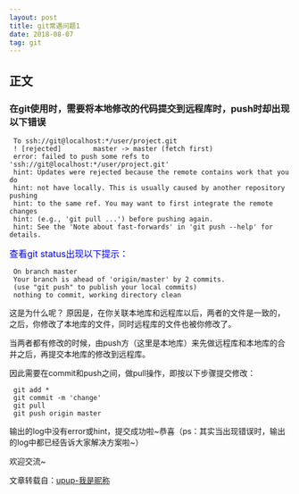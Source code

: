 ```yaml
---
layout: post
title: git常遇问题1
date: 2018-08-07
tag: git
---  
```


## 正文

### 在git使用时，需要将本地修改的代码提交到远程库时，push时却出现以下错误

	 To ssh://git@localhost:*/user/project.git
	 ! [rejected]        master -> master (fetch first)
	 error: failed to push some refs to 'ssh://git@localhost:*/user/project.git'
	 hint: Updates were rejected because the remote contains work that you do
	 hint: not have locally. This is usually caused by another repository pushing
	 hint: to the same ref. You may want to first integrate the remote changes
	 hint: (e.g., 'git pull ...') before pushing again.
	 hint: See the 'Note about fast-forwards' in 'git push --help' for details.

<font color="blue" size="3">查看git status出现以下提示：</font>

	 On branch master
	 Your branch is ahead of 'origin/master' by 2 commits.
	 (use "git push" to publish your local commits)
	 nothing to commit, working directory clean

这是为什么呢？
原因是，在你关联本地库和远程库以后，两者的文件是一致的，之后，你修改了本地库的文件，同时远程库的文件也被你修改了。

当两者都有修改的时候，由push方（这里是本地库）来先做远程库和本地库的合并之后，再提交本地库的修改到远程库。

因此需要在commit和push之间，做pull操作，即按以下步骤提交修改：

	 git add *
	 git commit -m 'change'
	 git pull
	 git push origin master
	 
输出的log中没有error或hint，提交成功啦~恭喜（ps：其实当出现错误时，输出的log中都已经告诉大家解决方案啦~）

欢迎交流~
  
文章转载自：[upup-我是昵称](https://blog.csdn.net/qq_35559420/article/details/78417475) 